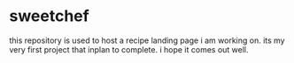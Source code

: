 # sweetchef
this repository is used to host a recipe landing page i am working on. its my very first project that inplan to complete. 
i hope it comes out well.

